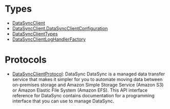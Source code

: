 # Types

  - [DataSyncClient](/aws-sdk-swift/reference/0.x/AWSDataSync/DataSyncClient)
  - [DataSyncClient.DataSyncClientConfiguration](/aws-sdk-swift/reference/0.x/AWSDataSync/DataSyncClient_DataSyncClientConfiguration)
  - [DataSyncClientTypes](/aws-sdk-swift/reference/0.x/AWSDataSync/DataSyncClientTypes)
  - [DataSyncClientLogHandlerFactory](/aws-sdk-swift/reference/0.x/AWSDataSync/DataSyncClientLogHandlerFactory)

# Protocols

  - [DataSyncClientProtocol](/aws-sdk-swift/reference/0.x/AWSDataSync/DataSyncClientProtocol):
    DataSync DataSync is a managed data transfer service that makes it simpler for you to automate moving data between on-premises storage and Amazon Simple Storage Service (Amazon S3) or Amazon Elastic File System (Amazon EFS). This API interface reference for DataSync contains documentation for a programming interface that you can use to manage DataSync.
